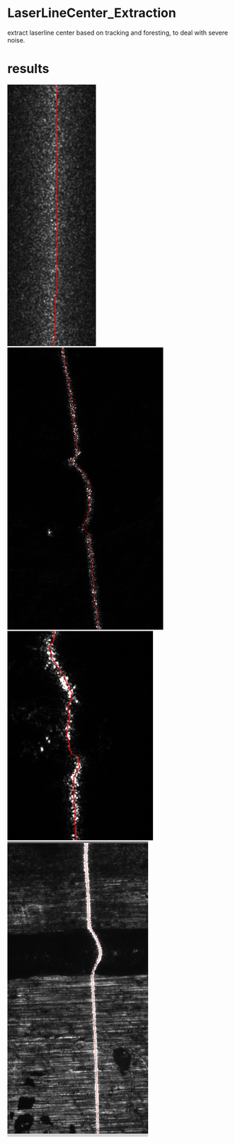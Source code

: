 # LaserLineCenter_Extraction
extract laserline center based on tracking and foresting, to deal with severe noise.

# results
<img src="https://raw.githubusercontent.com/ge95net/LaserLineCenter_Extraction/main/image/ours.png" >
<img src="https://raw.githubusercontent.com/ge95net/LaserLineCenter_Extraction/main/image/ours1.png" >
<img src="https://raw.githubusercontent.com/ge95net/LaserLineCenter_Extraction/main/image/ours2.png" >
<img src="https://raw.githubusercontent.com/ge95net/LaserLineCenter_Extraction/main/image/ours3.png">
